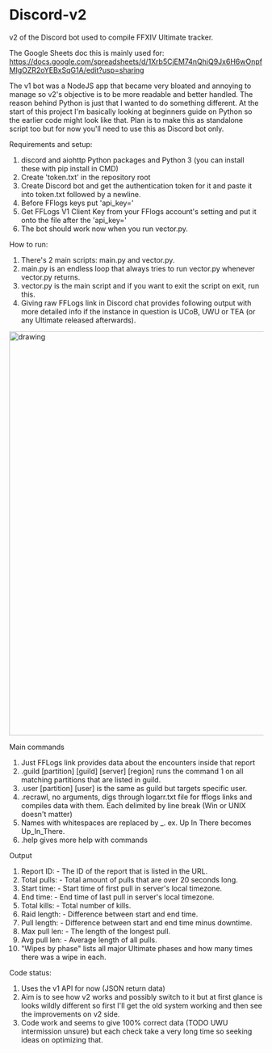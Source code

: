 # Discord-v2
v2 of the Discord bot used to compile FFXIV Ultimate tracker.

The Google Sheets doc this is mainly used for:
https://docs.google.com/spreadsheets/d/1Xrb5CjEM74nQhiQ9Jx6H6wOnpfMIgOZR2oYEBxSqG1A/edit?usp=sharing

The v1 bot was a NodeJS app that became very bloated and annoying to manage so v2's objective is to be more readable and better handled. The reason behind Python is just that I wanted to do something different. At the start of this project I'm basically looking at beginners guide on Python so the earlier code might look like that.
Plan is to make this as standalone script too but for now you'll need to use this as Discord bot only.

Requirements and setup:
1. discord and aiohttp Python packages and Python 3 (you can install these with pip install in CMD)
2. Create 'token.txt' in the repository root
3. Create Discord bot and get the authentication token for it and paste it into token.txt followed by a newline.
4. Before FFlogs keys put 'api_key='
5. Get FFLogs V1 Client Key from your FFlogs account's setting and put it onto the file after the 'api_key='
6. The bot should work now when you run vector.py.

How to run:
1. There's 2 main scripts: main.py and vector.py.
2. main.py is an endless loop that always tries to run vector.py whenever vector.py returns.
3. vector.py is the main script and if you want to exit the script on exit, run this.
4. Giving raw FFLogs link in Discord chat provides following output with more detailed info if the instance in question is UCoB, UWU or TEA (or any Ultimate released afterwards).
<img src="https://cdn.discordapp.com/attachments/587267707293007872/767436134451904613/unknown.png" alt="drawing" width="800"/>

Main commands
1. Just FFLogs link provides data about the encounters inside that report
2. .guild [partition] [guild] [server] [region] runs the command 1 on all matching partitions that are listed in guild.
3. .user [partition] [user] is the same as guild but targets specific user.
4. .recrawl, no arguments, digs through logarr.txt file for fflogs links and compiles data with them. Each delimited by line break (Win or UNIX doesn't matter)
5. Names with whitespaces are replaced by _. ex. Up In There becomes Up_In_There.
6. .help gives more help with commands

Output
1. Report ID:      - The ID of the report that is listed in the URL.
2. Total pulls:    - Total amount of pulls that are over 20 seconds long.
3. Start time:     - Start time of first pull in server's local timezone.
4. End time:       - End time of last pull in server's local timezone.
5. Total kills:    - Total number of kills.
6. Raid length:    - Difference between start and end time.
7. Pull length:    - Difference between start and end time minus downtime.
8. Max pull len:   - The length of the longest pull.
9. Avg pull len:   - Average length of all pulls.
10. "Wipes by phase" lists all major Ultimate phases and how many times there was a wipe in each.

Code status:
1. Uses the v1 API for now (JSON return data)
2. Aim is to see how v2 works and possibly switch to it but at first glance is looks wildly different so first I'll get the old system working and then see the improvements on v2 side.
3. Code work and seems to give 100% correct data (TODO UWU intermission unsure) but each check take a very long time so seeking ideas on optimizing that.